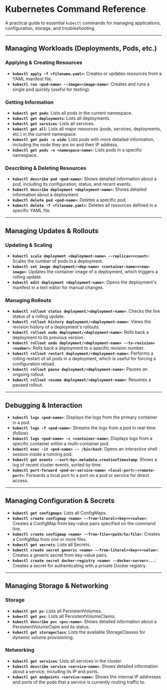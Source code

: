 # Kubernetes Command Reference

A practical guide to essential `kubectl` commands for managing applications, configuration, storage, and troubleshooting.

---

## Managing Workloads (Deployments, Pods, etc.)

### Applying & Creating Resources
* **`kubectl apply -f <filename.yaml>`**: Creates or updates resources from a YAML manifest file.
* **`kubectl run <pod-name> --image=<image-name>`**: Creates and runs a single pod quickly (useful for testing).

### Getting Information
* **`kubectl get pods`**: Lists all pods in the current namespace.
* **`kubectl get deployments`**: Lists all deployments.
* **`kubectl get services`**: Lists all services.
* **`kubectl get all`**: Lists all major resources (pods, services, deployments, etc.) in the current namespace.
* **`kubectl get pods -o wide`**: Lists pods with more detailed information, including the node they are on and their IP address.
* **`kubectl get pods -n <namespace-name>`**: Lists pods in a specific namespace.

### Describing & Deleting Resources
* **`kubectl describe pod <pod-name>`**: Shows detailed information about a pod, including its configuration, status, and recent events.
* **`kubectl describe deployment <deployment-name>`**: Shows detailed information about a deployment.
* **`kubectl delete pod <pod-name>`**: Deletes a specific pod.
* **`kubectl delete -f <filename.yaml>`**: Deletes all resources defined in a specific YAML file.

---

## Managing Updates & Rollouts

### Updating & Scaling
* **`kubectl scale deployment <deployment-name> --replicas=<count>`**: Scales the number of pods in a deployment.
* **`kubectl set image deployment/<dep-name> <container-name>=<new-image>`**: Updates the container image of a deployment, which triggers a rolling update.
* **`kubectl edit deployment <deployment-name>`**: Opens the deployment's manifest in a text editor for manual changes.

### Managing Rollouts
* **`kubectl rollout status deployment/<deployment-name>`**: Checks the live status of a rolling update.
* **`kubectl rollout history deployment/<deployment-name>`**: Views the revision history of a deployment's rollouts.
* **`kubectl rollout undo deployment/<deployment-name>`**: Rolls back a deployment to its previous version.
* **`kubectl rollout undo deployment/<deployment-name> --to-revision=<number>`**: Rolls back a deployment to a specific revision number.
* **`kubectl rollout restart deployment/<deployment-name>`**: Performs a rolling restart of all pods in a deployment, which is useful for forcing a configuration reload.
* **`kubectl rollout pause deployment/<deployment-name>`**: Pauses an ongoing rollout.
* **`kubectl rollout resume deployment/<deployment-name>`**: Resumes a paused rollout.

---

## Debugging & Interaction

* **`kubectl logs <pod-name>`**: Displays the logs from the primary container in a pod.
* **`kubectl logs -f <pod-name>`**: Streams the logs from a pod in real-time (follow).
* **`kubectl logs <pod-name> -c <container-name>`**: Displays logs from a specific container within a multi-container pod.
* **`kubectl exec -it <pod-name> -- /bin/bash`**: Opens an interactive shell session inside a running pod.
* **`kubectl get events --sort-by=.metadata.creationTimestamp`**: Shows a log of recent cluster events, sorted by time.
* **`kubectl port-forward <pod-or-service-name> <local-port>:<remote-port>`**: Forwards a local port to a port on a pod or service for direct access.

---

## Managing Configuration & Secrets

* **`kubectl get configmaps`**: Lists all ConfigMaps.
* **`kubectl create configmap <name> --from-literal=<key>=<value>`**: Creates a ConfigMap from key-value pairs specified on the command line.
* **`kubectl create configmap <name> --from-file=<path/to/file>`**: Creates a ConfigMap from one or more files.
* **`kubectl get secrets`**: Lists all Secrets.
* **`kubectl create secret generic <name> --from-literal=<key>=<value>`**: Creates a generic secret from key-value pairs.
* **`kubectl create secret docker-registry <name> --docker-server=...`**: Creates a secret for authenticating with a private Docker registry.

---

## Managing Storage & Networking

### Storage
* **`kubectl get pv`**: Lists all PersistentVolumes.
* **`kubectl get pvc`**: Lists all PersistentVolumeClaims.
* **`kubectl describe pvc <pvc-name>`**: Shows detailed information about a PersistentVolumeClaim and its status.
* **`kubectl get storageclass`**: Lists the available StorageClasses for dynamic volume provisioning.

### Networking
* **`kubectl get services`**: Lists all services in the cluster.
* **`kubectl describe service <service-name>`**: Shows detailed information about a service, including its IP and ports.
* **`kubectl get endpoints <service-name>`**: Shows the internal IP addresses and ports of the pods that a service is currently routing traffic to.